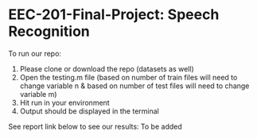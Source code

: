 # EEC-201-Final-Project: Speech Recognition

To run our repo:
  1. Please clone or download the repo (datasets as well)
  2. Open the testing.m file (based on number of train files will need to change variable n & based on number of test files will need to change variable m)
  3. Hit run in your environment
  4. Output should be displayed in the terminal

See report link below to see our results:
  To be added
